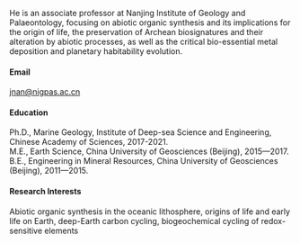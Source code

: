 


He is an associate professor at Nanjing Institute of Geology and Palaeontology, focusing on abiotic organic synthesis and its implications for the origin of life, the preservation of Archean biosignatures and their alteration by abiotic processes, as well as the critical bio-essential metal deposition and planetary habitability evolution. 

#### Email
jnan@nigpas.ac.cn

#### Education
Ph.D., Marine Geology, Institute of Deep-sea Science and Engineering, Chinese Academy of Sciences, 2017-2021.\
M.E., Earth Science, China University of Geosciences (Beijing), 2015—2017.\
B.E., Engineering in Mineral Resources, China University of Geosciences (Beijing), 2011—2015.

#### Research Interests
Abiotic organic synthesis in the oceanic lithosphere, origins of life and early life on Earth, deep-Earth carbon cycling, biogeochemical cycling of redox-sensitive elements

